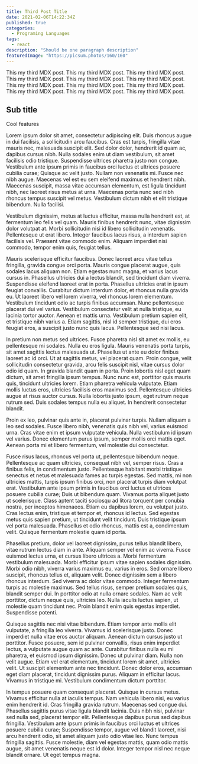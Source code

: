 ```yaml
---
title: Third Post Title
date: 2021-02-06T14:22:34Z
published: true
categories:
  - Programing Languages
tags:
  - react
description: "Should be one paragraph description"
featuredImage: "https://picsum.photos/160/160"
---
```


This my third MDX post. This my third MDX post. This my third MDX post. This my third MDX post. This my third MDX post. This my third MDX post.
This my third MDX post. This my third MDX post. This my third MDX post. This my third MDX post. This my third MDX post. This my third MDX post.

## Sub title

Cool features

Lorem ipsum dolor sit amet, consectetur adipiscing elit. Duis rhoncus augue in dui facilisis, a sollicitudin arcu faucibus. Cras est turpis, fringilla vitae mauris nec, malesuada suscipit elit. Sed dolor dolor, hendrerit id quam ac, dapibus cursus nibh. Nulla sodales enim ut diam vestibulum, sit amet facilisis odio tristique. Suspendisse ultrices pharetra justo non congue. Vestibulum ante ipsum primis in faucibus orci luctus et ultrices posuere cubilia curae; Quisque ac velit justo. Nullam non venenatis mi. Fusce nec nibh augue. Maecenas vel est eu sem eleifend maximus et hendrerit nibh. Maecenas suscipit, massa vitae accumsan elementum, est ligula tincidunt nibh, nec laoreet risus metus at urna. Maecenas porta nunc sed nibh rhoncus tempus suscipit vel metus. Vestibulum dictum nibh et elit tristique bibendum. Nulla facilisi.

Vestibulum dignissim, metus at luctus efficitur, massa nulla hendrerit est, at fermentum leo felis vel quam. Mauris finibus hendrerit nunc, vitae dignissim dolor volutpat at. Morbi sollicitudin nisi id libero sollicitudin venenatis. Pellentesque ut erat libero. Integer faucibus lacus risus, a interdum sapien facilisis vel. Praesent vitae commodo enim. Aliquam imperdiet nisi commodo, tempor enim quis, feugiat tellus.

Mauris scelerisque efficitur faucibus. Donec laoreet arcu vitae tellus fringilla, gravida congue orci porta. Mauris congue placerat augue, quis sodales lacus aliquam non. Etiam egestas nunc magna, et varius lacus cursus in. Phasellus ultricies dui a lectus blandit, sed tincidunt diam viverra. Suspendisse eleifend laoreet erat in porta. Phasellus ultricies erat in ipsum feugiat convallis. Curabitur dictum interdum dolor, et rhoncus nulla gravida eu. Ut laoreet libero vel lorem viverra, vel rhoncus lorem elementum. Vestibulum tincidunt odio ac turpis finibus accumsan. Nunc pellentesque placerat dui vel varius. Vestibulum consectetur velit at nulla tristique, eu lacinia tortor auctor. Aenean et mattis urna. Vestibulum pretium sapien elit, et tristique nibh varius a. Etiam sagittis, nisl id semper tristique, dui eros feugiat eros, a suscipit justo nunc quis lacus. Pellentesque sed nisi lacus.

In pretium non metus sed ultrices. Fusce pharetra nisl sit amet ex mollis, eu pellentesque mi sodales. Nulla eu eros ligula. Mauris venenatis porta turpis, sit amet sagittis lectus malesuada ut. Phasellus ut ante eu dolor finibus laoreet ac id orci. Ut at sagittis metus, vel placerat quam. Proin congue, velit sollicitudin consectetur gravida, arcu felis suscipit nisl, vitae cursus dolor odio id quam. In gravida blandit quam in porta. Proin lobortis nisl eget quam dictum, sit amet fringilla ipsum tempus. Nunc nunc est, porttitor quis mauris quis, tincidunt ultricies lorem. Etiam pharetra vehicula vulputate. Etiam mollis luctus eros, ultricies facilisis eros maximus sed. Pellentesque ultricies augue at risus auctor cursus. Nulla lobortis justo ipsum, eget rutrum neque rutrum sed. Duis sodales tempus nulla eu aliquet. In hendrerit consectetur blandit.

Proin ex leo, pulvinar quis ante in, placerat pulvinar turpis. Nullam aliquam a leo sed sodales. Fusce libero nibh, venenatis quis nibh vel, varius euismod urna. Cras vitae enim et ipsum vulputate vehicula. Nulla vestibulum id ipsum vel varius. Donec elementum purus ipsum, semper mollis orci mattis eget. Aenean porta mi et libero fermentum, vel molestie dui consectetur.

Fusce risus lacus, rhoncus vel porta ut, pellentesque bibendum neque. Pellentesque ac quam ultricies, consequat nibh vel, semper risus. Cras a finibus felis, in condimentum justo. Pellentesque habitant morbi tristique senectus et netus et malesuada fames ac turpis egestas. Sed mattis, mi non ultricies mattis, turpis ipsum finibus orci, non placerat turpis diam volutpat erat. Vestibulum ante ipsum primis in faucibus orci luctus et ultrices posuere cubilia curae; Duis ut bibendum quam. Vivamus porta aliquet justo ut scelerisque. Class aptent taciti sociosqu ad litora torquent per conubia nostra, per inceptos himenaeos. Etiam eu dapibus lorem, eu volutpat justo. Cras lectus enim, tristique et tempor et, rhoncus id lectus. Sed egestas metus quis sapien pretium, ut tincidunt velit tincidunt. Duis tristique ipsum vel porta malesuada. Phasellus et odio rhoncus, mattis est a, condimentum velit. Quisque fermentum molestie quam id porta.

Phasellus pretium, dolor vel laoreet dignissim, purus tellus blandit libero, vitae rutrum lectus diam in ante. Aliquam semper vel enim ac viverra. Fusce euismod lectus urna, et cursus libero ultrices a. Morbi fermentum vestibulum malesuada. Morbi efficitur ipsum vitae sapien sodales dignissim. Morbi odio nibh, viverra varius maximus eu, varius in eros. Sed ornare libero suscipit, rhoncus tellus et, aliquam velit. Donec dignissim sem a libero rhoncus interdum. Sed viverra ac dolor vitae commodo. Integer fermentum turpis ac molestie maximus. Sed tellus risus, semper pretium sodales quis, blandit semper dui. In porttitor odio at nulla ornare sodales. Nam ac velit porttitor, dictum neque quis, ultricies leo. Nulla iaculis luctus sapien, ut molestie quam tincidunt nec. Proin blandit enim quis egestas imperdiet. Suspendisse potenti.

Quisque sagittis nec nisi vitae bibendum. Etiam tempor ante mollis elit vulputate, a fringilla leo viverra. Vivamus id scelerisque justo. Donec imperdiet nulla vitae eros auctor aliquam. Aenean dictum cursus justo ut porttitor. Fusce posuere, sem id pulvinar convallis, risus enim imperdiet lectus, a vulputate augue quam ac ante. Curabitur finibus nulla eu mi pharetra, et euismod ipsum dignissim. Donec ut pulvinar diam. Nulla non velit augue. Etiam vel erat elementum, tincidunt lorem sit amet, ultricies velit. Ut suscipit elementum ante nec tincidunt. Donec dolor eros, accumsan eget diam placerat, tincidunt dignissim purus. Aliquam in efficitur lacus. Vivamus in tristique mi. Vestibulum condimentum dictum porttitor.

In tempus posuere quam consequat placerat. Quisque in cursus metus. Vivamus efficitur nulla at iaculis tempus. Nam vehicula libero nisi, eu varius enim hendrerit id. Cras fringilla gravida rutrum. Maecenas sed congue dui. Phasellus sagittis purus vitae ligula blandit lacinia. Duis nibh nisi, pulvinar sed nulla sed, placerat tempor elit. Pellentesque dapibus purus sed dapibus fringilla. Vestibulum ante ipsum primis in faucibus orci luctus et ultrices posuere cubilia curae; Suspendisse tempor, augue vel blandit laoreet, nisi arcu hendrerit odio, sit amet aliquam justo odio vitae leo. Nunc tempus fringilla sagittis. Fusce molestie, diam vel egestas mattis, quam odio mattis augue, sit amet venenatis neque est id dolor. Integer tempor nisl nec neque blandit ornare. Ut eget tempus magna.
